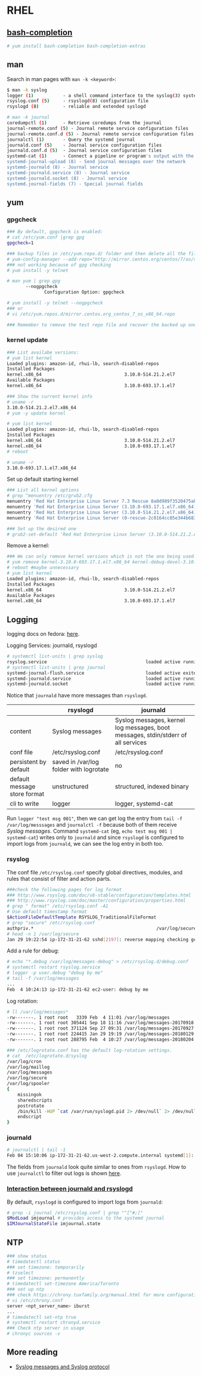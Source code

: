 # RHEL

## [bash-completion](https://www.cyberciti.biz/faq/fedora-redhat-scientific-linuxenable-bash-completion/)

```sh
# yum install bash-completion bash-completion-extras
```

## man

Search in man pages with `man -k <keyword>`:

```sh
$ man -k syslog
logger (1)           - a shell command interface to the syslog(3) system log module
rsyslog.conf (5)     - rsyslogd(8) configuration file
rsyslogd (8)         - reliable and extended syslogd

# man -k journal
coredumpctl (1)      - Retrieve coredumps from the journal
journal-remote.conf (5) - Journal remote service configuration files
journal-remote.conf.d (5) - Journal remote service configuration files
journalctl (1)       - Query the systemd journal
journald.conf (5)    - Journal service configuration files
journald.conf.d (5)  - Journal service configuration files
systemd-cat (1)      - Connect a pipeline or program's output with the journal
systemd-journal-upload (8) - Send journal messages over the network
systemd-journald (8) - Journal service
systemd-journald.service (8) - Journal service
systemd-journald.socket (8) - Journal service
systemd.journal-fields (7) - Special journal fields
```

## yum

### gpgcheck

```sh
### By default, gpgcheck is enabled:
# cat /etc/yum.conf |grep gpg
gpgcheck=1

### backup files in /etc/yum.repo.d/ folder and then delete all the files
# yum-config-manager --add-repo="http://mirror.centos.org/centos/7/os/x86_64"
### not working because of gpg checking
# yum install -y telnet

# man yum | grep gpg
       --nogpgcheck
              Configuration Option: gpgcheck

# yum install -y telnet --nogpgcheck
### or
# vi /etc/yum.repos.d/mirror.centos.org_centos_7_os_x86_64.repo

### Remember to remove the test repo file and recover the backed up ones.
```

### kernel update

```sh
### List availabe versions:
# yum list kernel
Loaded plugins: amazon-id, rhui-lb, search-disabled-repos
Installed Packages
kernel.x86_64                               3.10.0-514.21.2.el7                                @koji-override-0/7.3            
Available Packages
kernel.x86_64                               3.10.0-693.17.1.el7                                rhui-REGION-rhel-server-releases

### Show the current kernel info
# uname -r
3.10.0-514.21.2.el7.x86_64
# yum -y update kernel

# yum list kernel
Loaded plugins: amazon-id, rhui-lb, search-disabled-repos
Installed Packages
kernel.x86_64                               3.10.0-514.21.2.el7                               @koji-override-0/7.3             
kernel.x86_64                               3.10.0-693.17.1.el7                               @rhui-REGION-rhel-server-releases
# reboot

# uname -r
3.10.0-693.17.1.el7.x86_64
```

Set up default starting kernel

```sh
### List all kernel options
# grep ^menuentry /etc/grub2.cfg 
menuentry 'Red Hat Enterprise Linux Server 7.3 Rescue 8a0d989f3520475abcd4869f7dc9875b (3.10.0-693.17.1.el7.x86_64)' --class red --class gnu-linux --class gnu --class os --unrestricted $menuentry_id_option 'gnulinux-3.10.0-514.21.2.el7.x86_64-advanced-00a738da-7c2a-458c-83c0-2420aaed3b8a' {
menuentry 'Red Hat Enterprise Linux Server (3.10.0-693.17.1.el7.x86_64) 7.3 (Maipo)' --class red --class gnu-linux --class gnu --class os --unrestricted $menuentry_id_option 'gnulinux-3.10.0-514.21.2.el7.x86_64-advanced-00a738da-7c2a-458c-83c0-2420aaed3b8a' {
menuentry 'Red Hat Enterprise Linux Server (3.10.0-514.21.2.el7.x86_64) 7.3 (Maipo)' --class red --class gnu-linux --class gnu --class os --unrestricted $menuentry_id_option 'gnulinux-3.10.0-514.21.2.el7.x86_64-advanced-00a738da-7c2a-458c-83c0-2420aaed3b8a' {
menuentry 'Red Hat Enterprise Linux Server (0-rescue-2c0164cc85e344b6837514530c15f0d7) 7.3 (Maipo)' --class red --class gnu-linux --class gnu --class os --unrestricted $menuentry_id_option 'gnulinux-0-rescue-2c0164cc85e344b6837514530c15f0d7-advanced-00a738da-7c2a-458c-83c0-2420aaed3b8a' {

### Set up the desired one
# grub2-set-default 'Red Hat Enterprise Linux Server (3.10.0-514.21.2.el7.x86_64) 7.3 (Maipo)'
```

Remove a kernel:

```sh
### We can only remove kernel versions which is not the one being used.
# yum remove kernel-3.10.0-693.17.1.el7.x86_64 kernel-debug-devel-3.10.0-693.1.1.el7.x86_64 kernel-headers-3.10.0-693.1.1.el7.x86_64
# reboot #maybe unnecessary
# yum list kernel
Loaded plugins: amazon-id, rhui-lb, search-disabled-repos
Installed Packages
kernel.x86_64                               3.10.0-514.21.2.el7                                @koji-override-0/7.3            
Available Packages
kernel.x86_64                               3.10.0-693.17.1.el7                                rhui-REGION-rhel-server-releases
```



## Logging
logging docs on fedora: [here](https://docs.fedoraproject.org/f27/system-administrators-guide/monitoring-and-automation/Viewing_and_Managing_Log_Files.html).

Logging Services: journald, rsyslogd

```sh
# systemctl list-units | grep syslog
rsyslog.service                                     loaded active running   System Logging Service
# systemctl list-units | grep journal
systemd-journal-flush.service                       loaded active exited    Flush Journal to Persistent Storage
systemd-journald.service                            loaded active running   Journal Service
systemd-journald.socket                             loaded active running   Journal Socket
```


Notice that `journald` have more messages than `rsyslogd`.

|                              | rsyslogd                                | journald                                                                          |
|------------------------------|-----------------------------------------|-----------------------------------------------------------------------------------|
| content                      | Syslog messages                         | Syslog messages, kernel log messages, boot messages, stdin/stderr of all services |
| conf file                    | /etc/rsyslog.conf                       | /etc/rsyslog.conf                                                                 |
| persistent by default        | saved in /var/log folder with logrotate | no                                                                                |
| default message store format | unstructured                            | structured, indexed binary                                                        |
| cli to write                 | logger                                  | logger, systemd-cat                                                               |

Run `logger "test msg 001"`, then we can get log the entry from `tail -f /var/log/messsages` and `journalctl -f` because both of them receive *Syslog messages*. Command `systemd-cat` (eg, `echo test msg 001 | systemd-cat`) writes only to `journald` and since `rsyslogd` is configured to import logs from `journald`, we can see the log entry in both too.

### rsyslog

The conf file `/etc/rsyslog.conf` specify global directives, modules, and rules that consist of filter and action parts.

```sh
###check the following pages for log format
### http://www.rsyslog.com/doc/v8-stable/configuration/templates.html
### http://www.rsyslog.com/doc/master/configuration/properties.html
# grep " format" /etc/rsyslog.conf -A1
# Use default timestamp format
$ActionFileDefaultTemplate RSYSLOG_TraditionalFileFormat
# grep "secure" /etc/rsyslog.conf 
authpriv.*                                              /var/log/secure
# head -n 1 /var/log/secure
Jan 29 19:22:54 ip-172-31-21-62 sshd[2197]: reverse mapping checking getaddrinfo for hn.kd.ny.adsl [125.44.139.5] failed - POSSIBLE BREAK-IN ATTEMPT!
```

Add a rule for debug:

```sh
# echo "*.debug /var/log/messages-debug" > /etc/rsyslog.d/debug.conf
# systemctl restart rsyslog.service
# logger -p user.debug "debug by me"
# tail -f /var/log/messages
...
Feb  4 10:24:13 ip-172-31-21-62 ec2-user: debug by me
```

Log rotation:

```sh
# ll /var/log/messages*
-rw-------. 1 root root   3339 Feb  4 11:01 /var/log/messages
-rw-------. 1 root root 305441 Sep 18 11:16 /var/log/messages-20170918
-rw-------. 1 root root 371124 Sep 27 09:31 /var/log/messages-20170927
-rw-------. 1 root root 224415 Jan 29 19:19 /var/log/messages-20180129
-rw-------. 1 root root 288795 Feb  4 10:27 /var/log/messages-20180204

### /etc/logrotate.conf has the default log-rotation settings.
# cat  /etc/logrotate.d/syslog 
/var/log/cron
/var/log/maillog
/var/log/messages
/var/log/secure
/var/log/spooler
{
    missingok
    sharedscripts
    postrotate
	/bin/kill -HUP `cat /var/run/syslogd.pid 2> /dev/null` 2> /dev/null || true
    endscript
}

```

### journald

```sh
# journalctl | tail -1
Feb 04 15:10:06 ip-172-31-21-62.us-west-2.compute.internal systemd[1]: Starting Session 8 of user ec2-user.
```

The fields from `journald` look quite similar to ones from `rsyslogd`. How to use `journalctl` to filter out logs is shown [here](https://docs.fedoraproject.org/f27/system-administrators-guide/monitoring-and-automation/Viewing_and_Managing_Log_Files.html#s1-Using_the_Journal).

### [Interaction between journald and rsyslogd](https://docs.fedoraproject.org/f27/system-administrators-guide/monitoring-and-automation/Viewing_and_Managing_Log_Files.html#s1-interaction_of_rsyslog_and_journal)

By default, `rsyslogd` is configured to import logs from `journald`:

```sh
# grep -i journal /etc/rsyslog.conf | grep "^[^#;]"
$ModLoad imjournal # provides access to the systemd journal
$IMJournalStateFile imjournal.state
```

## NTP

```sh
### show status
# timedatectl status
### set timezone: temporarily
# tzselect
### set timezone: permanently
# timedatectl set-timezone America/Toronto
### set up ntp
### check https://chrony.tuxfamily.org/manual.html for more configuration.
# vi /etc/chrony.conf
server <npt_server_name> iburst
...
# timedatectl set-ntp true
# systemctl restart chronyd.service
### Check ntp server in usage
# chronyc sources -v
```

## More reading

* [Syslog messages and Syslog protocol](https://blog.rapid7.com/2017/05/24/what-is-syslog/)

